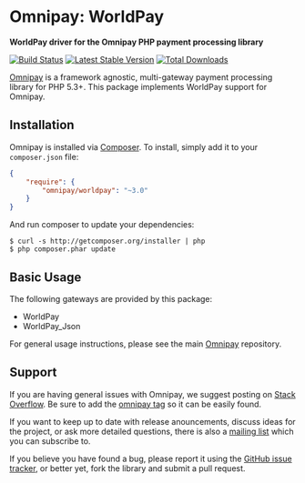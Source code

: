 # Omnipay: WorldPay

**WorldPay driver for the Omnipay PHP payment processing library**

[![Build Status](https://travis-ci.org/thephpleague/omnipay-worldpay.png?branch=master)](https://travis-ci.org/thephpleague/omnipay-worldpay)
[![Latest Stable Version](https://poser.pugx.org/omnipay/worldpay/version.png)](https://packagist.org/packages/omnipay/worldpay)
[![Total Downloads](https://poser.pugx.org/omnipay/worldpay/d/total.png)](https://packagist.org/packages/omnipay/worldpay)

[Omnipay](https://github.com/thephpleague/omnipay) is a framework agnostic, multi-gateway payment
processing library for PHP 5.3+. This package implements WorldPay support for Omnipay.

## Installation

Omnipay is installed via [Composer](http://getcomposer.org/). To install, simply add it
to your `composer.json` file:

```json
{
    "require": {
        "omnipay/worldpay": "~3.0"
    }
}
```

And run composer to update your dependencies:

    $ curl -s http://getcomposer.org/installer | php
    $ php composer.phar update

## Basic Usage

The following gateways are provided by this package:

* WorldPay
* WorldPay_Json

For general usage instructions, please see the main [Omnipay](https://github.com/thephpleague/omnipay)
repository.

## Support

If you are having general issues with Omnipay, we suggest posting on
[Stack Overflow](http://stackoverflow.com/). Be sure to add the
[omnipay tag](http://stackoverflow.com/questions/tagged/omnipay) so it can be easily found.

If you want to keep up to date with release anouncements, discuss ideas for the project,
or ask more detailed questions, there is also a [mailing list](https://groups.google.com/forum/#!forum/omnipay) which
you can subscribe to.

If you believe you have found a bug, please report it using the [GitHub issue tracker](https://github.com/thephpleague/omnipay-worldpay/issues),
or better yet, fork the library and submit a pull request.
